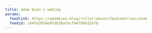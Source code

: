 ```yaml
---
title: adam bien's weblog
params:
  feedlink: https://adambien.blog/roller/abien/feed/entries/atom
  feedid: c64fe3934e9fdb30afecf94789b32b78
---
```

